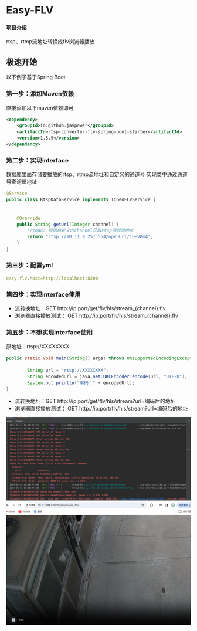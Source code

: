 
# Easy-FLV

#### 项目介绍
rtsp、rtmp流地址转换成flv浏览器播放

极速开始
-------------------------------------
以下例子基于Spring Boot

### 第一步：添加Maven依赖

直接添加以下maven依赖即可

```xml
<dependency>
    <groupId>io.github.javpower</groupId>
    <artifactId>rtsp-converter-flv-spring-boot-starter</artifactId>
    <version>1.5.9</version>
</dependency>
```
### 第二步：实现interface
数据库里面存储要播放的rtsp、rtmp流地址和自定义的通道号 实现类中通过通道号查询出地址<br>
```java
@Service
public class RtspDataService implements IOpenFLVService {


    @Override
    public String getUrl(Integer channel) {
        //todo: 根据自定义的channel获取rtsp视频流地址
        return "rtsp://10.11.9.251:554/openUrl/16HV8mA";
    }
}
```
### 第三步：配置yml
```yml
easy.flv.host=http://localhost:8200
```
### 第四步：实现interface使用

- 流转换地址：GET http://ip:port/get/flv/hls/stream_{channel}.flv
- 浏览器直接播放测试： GET http://ip:port/flv/hls/stream_{channel}.flv

### 第五步：不想实现interface使用
  原地址：rtsp://XXXXXXXX <br>
```Java
public static void main(String[] args) throws UnsupportedEncodingException {

        String url = "rtsp://XXXXXXXX";
        String encodedUrl = java.net.URLEncoder.encode(url, "UTF-8");
        System.out.println("编码：" + encodedUrl);
}   
```
- 流转换地址：GET http://ip:port/get/flv/hls/stream?url=编码后的地址
- 浏览器直接播放测试： GET http://ip:port/flv/hls/stream?url=编码后的地址

![img_1.png](img_1.png)
![img.png](img.png)
